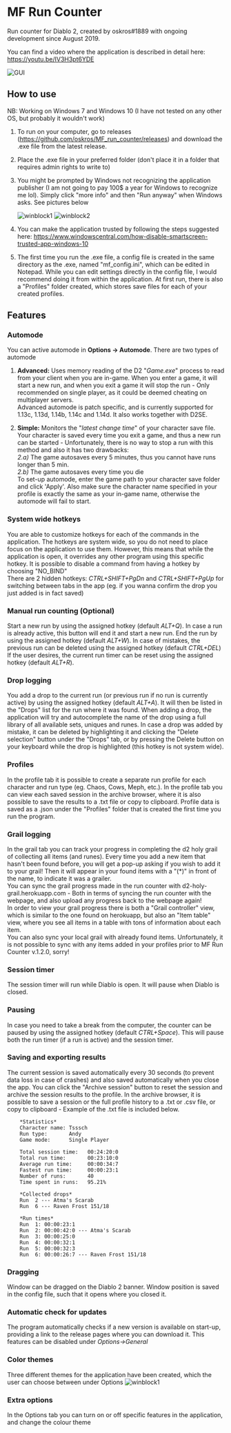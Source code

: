 # MF Run Counter
Run counter for Diablo 2, created by oskros#1889 with ongoing development since August 2019.

You can find a video where the application is described in detail here: 
https://youtu.be/IV3H3pt6YDE


![GUI](https://github.com/oskros/MF_run_counter/blob/master/media/UI_showcase2.png?raw=true)

## How to use
NB: Working on Windows 7 and Windows 10 (I have not tested on any other OS, but probably it wouldn't work)
1) To run on your computer, go to releases (https://github.com/oskros/MF_run_counter/releases) and download the .exe file from the latest release. 
2) Place the .exe file in your preferred folder (don't place it in a folder that requires admin rights to write to)
3) You might be prompted by Windows not recognizing the application publisher (I am not going to pay 100$ a year for Windows to recognize me lol). Simply click "more info" and then "Run anyway" when Windows asks. See pictures below
    
    ![winblock1](https://github.com/oskros/MF_run_counter/blob/master/media/Unrecognized1.png?raw=true)
    ![winblock2](https://github.com/oskros/MF_run_counter/blob/master/media/Unrecognized2.png?raw=true)
4) You can make the application trusted by following the steps suggested here: https://www.windowscentral.com/how-disable-smartscreen-trusted-app-windows-10
5) The first time you run the .exe file, a config file is created in the same directory as the .exe, named "mf_config.ini", which can be edited in Notepad. While you can edit settings directly in the config file, I would recommend doing it from within the application. At first run, there is also a "Profiles" folder created, which stores save files for each of your created profiles.

## Features
### Automode
You can active automode in **Options -> Automode**. There are two types of automode
1) **Advanced:** Uses memory reading of the D2 "*Game.exe*" process to read from your client when you are in-game. When you enter a game, it will start a new run, and when you exit a game it will stop the run - Only recommended on single player, as it could be deemed cheating on multiplayer servers.    
Advanced automode is patch specific, and is currently supported for 1.13c, 1.13d, 1.14b, 1.14c and 1.14d. It also works together with D2SE.

2) **Simple:** Monitors the "*latest change time*" of your character save file. Your character is saved every time you exit a game, and thus a new run can be started - Unfortunately, there is no way to stop a run with this method and also it has two drawbacks:  
*2.a)* The game autosaves every 5 minutes, thus you cannot have runs longer than 5 min.  
*2.b)* The game autosaves every time you die  
To set-up automode, enter the game path to your character save folder and click 'Apply'. Also make sure the character name specified in your profile is exactly the same as your in-game name, otherwise the automode will fail to start.

### System wide hotkeys
You are able to customize hotkeys for each of the commands in the application. The hotkeys are system wide, so you do not need to place focus on the application to use them. However, this means that while the application is open, it overrides any other program using this specific hotkey.
It is possible to disable a command from having a hotkey by choosing "NO_BIND"  
There are 2 hidden hotkeys: *CTRL+SHIFT+PgDn* and *CTRL+SHIFT+PgUp* for switching between tabs in the app (eg. if you wanna confirm the drop you just added is in fact saved)

### Manual run counting (Optional)
Start a new run by using the assigned hotkey (default *ALT+Q*). In case a run is already active, this button will end it and start a new run.
End the run by using the assigned hotkey (default *ALT+W*).
In case of mistakes, the previous run can be deleted using the assigned hotkey (default *CTRL+DEL*)
If the user desires, the current run timer can be reset using the assigned hotkey (default *ALT+R*).

### Drop logging
You add a drop to the current run (or previous run if no run is currently active) by using the assigned hotkey (default *ALT+A*). It will then be listed in the "Drops" list for the run where it was found.
When adding a drop, the application will try and autocomplete the name of the drop using a full library of all available sets, uniques and runes.
In case a drop was added by mistake, it can be deleted by highlighting it and clicking the "Delete selection" button under the "Drops" tab, or by pressing the Delete button on your keyboard while the drop is highlighted (this hotkey is not system wide).

### Profiles
In the profile tab it is possible to create a separate run profile for each character and run type (eg. Chaos, Cows, Meph, etc.). In the profile tab you can view each saved session in the archive browser, where it is also possible to save the results to a .txt file or copy to clipboard. Profile data is saved as a .json under the "Profiles" folder that is created the first time you run the program.

### Grail logging
In the grail tab you can track your progress in completing the d2 holy grail of collecting all items (and runes). Every time you add a new item that hasn't been found before, you will get a pop-up asking if you wish to add it to your grail! Then it will appear in your found items with a "(\*)" in front of the name, to indicate it was a grailer.  
You can sync the grail progress made in the run counter with d2-holy-grail.herokuapp.com - Both in terms of syncing the run counter with the webpage, and also upload any progress back to the webpage again!  
In order to view your grail progress there is both a "Grail controller" view, which is similar to the one found on herokuapp, but also an "Item table" view, where you see all items in a table with tons of information about each item.  
You can also sync your local grail with already found items. Unfortunately, it is not possible to sync with any items added in your profiles prior to MF Run Counter v.1.2.0, sorry!

### Session timer
The session timer will run while Diablo is open. It will pause when Diablo is closed.

### Pausing
In case you need to take a break from the computer, the counter can be paused by using the assigned hotkey (default *CTRL+Space*). This will pause both the run timer (if a run is active) and the session timer.

### Saving and exporting results
The current session is saved automatically every 30 seconds (to prevent data loss in case of crashes) and also saved automatically when you close the app. You can click the "Archive session" button to reset the session and archive the session results to the profile. In the archive browser, it is possible to save a session or the full profile history to a .txt or .csv file, or copy to clipboard - Example of the .txt file is included below.
                  
        *Statistics*
        Character name: Tsssch
        Run type:       Andy
        Game mode:      Single Player
    
        Total session time:   00:24:20:0
        Total run time:       00:23:10:0
        Average run time:     00:00:34:7
        Fastest run time:     00:00:23:1
        Number of runs:       40
        Time spent in runs:   95.21%
    
        *Collected drops*
        Run  2 --- Atma's Scarab
        Run  6 --- Raven Frost 151/18
    
        *Run times*
        Run  1: 00:00:23:1
        Run  2: 00:00:42:0 --- Atma's Scarab
        Run  3: 00:00:25:0
        Run  4: 00:00:32:1
        Run  5: 00:00:32:3
        Run  6: 00:00:26:7 --- Raven Frost 151/18
                  
### Dragging
Window can be dragged on the Diablo 2 banner. Window position is saved in the config file, such that it opens where you closed it.

### Automatic check for updates
The program automatically checks if a new version is available on start-up, providing a link to the release pages where you can download it. This features can be disabled under *Options->General*

### Color themes
Three different themes for the application have been created, which the user can choose between under Options 
    ![winblock1](https://github.com/oskros/MF_run_counter/blob/master/media/color_themes.png?raw=true)

### Extra options
In the Options tab you can turn on or off specific features in the application, and change the colour theme
